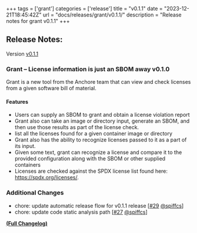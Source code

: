 +++
tags = ['grant']
categories = ['release']
title = "v0.1.1"
date = "2023-12-21T18:45:42Z"
url = "docs/releases/grant/v0.1.1/"
description = "Release notes for grant v0.1.1"
+++

## Release Notes:
Version [v0.1.1](https://github.com/anchore/grant/releases/tag/v0.1.1)

### Grant – License information is just an SBOM away v0.1.0

Grant is a new tool from the Anchore team that can view and check licenses from a given software bill of material. 

#### Features

- Users can supply an SBOM to grant and obtain a license violation report
- Grant also can take an image or directory input, generate an SBOM, and then use those results as part of the license check. 
- list all the licenses found for a given container image or directory
- Grant also has the ability to recognize licenses passed to it as a part of its input. 
- Given some text, grant can recognize a license and compare it to the provided configuration along with the SBOM or other supplied containers
- Licenses are checked against the SPDX license list found here: https://spdx.org/licenses/. 

### Additional Changes

- chore: update automatic release flow for v0.1.1 release [[#29](https://github.com/anchore/grant/pull/29) [@spiffcs](https://github.com/spiffcs)]
- chore: update code static analysis path [[#27](https://github.com/anchore/grant/pull/27) [@spiffcs](https://github.com/spiffcs)]

**[(Full Changelog)](https://github.com/anchore/grant/compare/v0.1.0...v0.1.1)**

